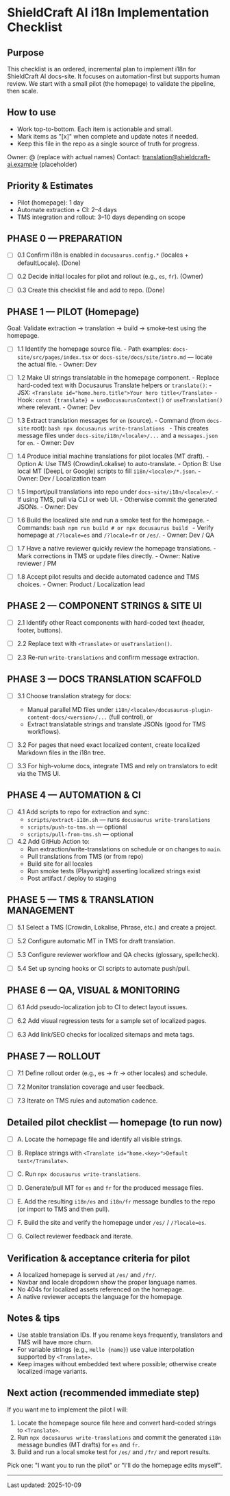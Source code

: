 # ShieldCraft AI i18n Implementation Checklist

Purpose
-------
This checklist is an ordered, incremental plan to implement i18n for ShieldCraft AI docs-site. It focuses on automation-first but supports human review. We start with a small pilot (the homepage) to validate the pipeline, then scale.

How to use
---------
- Work top-to-bottom. Each item is actionable and small.
- Mark items as "[x]" when complete and update notes if needed.
- Keep this file in the repo as a single source of truth for progress.

Owner: @<team-member> (replace with actual names)
Contact: translation@shieldcraft-ai.example (placeholder)

Priority & Estimates
-------------------
- Pilot (homepage): 1 day
- Automate extraction + CI: 2–4 days
- TMS integration and rollout: 3–10 days depending on scope


PHASE 0 — PREPARATION
---------------------
- [ ] 0.1 Confirm i18n is enabled in `docusaurus.config.*` (locales + defaultLocale). (Done)
- [ ] 0.2 Decide initial locales for pilot and rollout (e.g., `es`, `fr`). (Owner)
- [ ] 0.3 Create this checklist file and add to repo. (Done)


PHASE 1 — PILOT (Homepage)
--------------------------
Goal: Validate extraction → translation → build → smoke-test using the homepage.

- [ ] 1.1 Identify the homepage source file.
      - Path examples: `docs-site/src/pages/index.tsx` or `docs-site/docs/site/intro.md` — locate the actual file.
      - Owner: Dev

- [ ] 1.2 Make UI strings translatable in the homepage component.
      - Replace hard-coded text with Docusaurus Translate helpers or `translate()`:
        - JSX: `<Translate id="home.hero.title">Your hero title</Translate>`
        - Hook: `const {translate} = useDocusaurusContext()` or `useTranslation()` where relevant.
      - Owner: Dev

- [ ] 1.3 Extract translation messages for `en` (source).
      - Command (from `docs-site` root):
        ```bash
        npx docusaurus write-translations
        ```
      - This creates message files under `docs-site/i18n/<locale>/...` and a `messages.json` for `en`.
      - Owner: Dev

- [ ] 1.4 Produce initial machine translations for pilot locales (MT draft).
      - Option A: Use TMS (Crowdin/Lokalise) to auto-translate.
      - Option B: Use local MT (DeepL or Google) scripts to fill `i18n/<locale>/*.json`.
      - Owner: Dev / Localization team

- [ ] 1.5 Import/pull translations into repo under `docs-site/i18n/<locale>/`.
      - If using TMS, pull via CLI or web UI.
      - Otherwise commit the generated JSONs.
      - Owner: Dev

- [ ] 1.6 Build the localized site and run a smoke test for the homepage.
      - Commands:
        ```bash
        npm run build
        # or
        npx docusaurus build
        ```
      - Verify homepage at `/?locale=es` and `/?locale=fr` or `/es/`.
      - Owner: Dev / QA

- [ ] 1.7 Have a native reviewer quickly review the homepage translations.
      - Mark corrections in TMS or update files directly.
      - Owner: Native reviewer / PM

- [ ] 1.8 Accept pilot results and decide automated cadence and TMS choices.
      - Owner: Product / Localization lead


PHASE 2 — COMPONENT STRINGS & SITE UI
------------------------------------
- [ ] 2.1 Identify other React components with hard-coded text (header, footer, buttons).
- [ ] 2.2 Replace text with `<Translate>` or `useTranslation()`.
- [ ] 2.3 Re-run `write-translations` and confirm message extraction.


PHASE 3 — DOCS TRANSLATION SCAFFOLD
----------------------------------
- [ ] 3.1 Choose translation strategy for docs:
    - Manual parallel MD files under `i18n/<locale>/docusaurus-plugin-content-docs/<version>/...` (full control), or
    - Extract translatable strings and translate JSONs (good for TMS workflows).
- [ ] 3.2 For pages that need exact localized content, create localized Markdown files in the i18n tree.
- [ ] 3.3 For high-volume docs, integrate TMS and rely on translators to edit via the TMS UI.


PHASE 4 — AUTOMATION & CI
-------------------------
- [ ] 4.1 Add scripts to repo for extraction and sync:
    - `scripts/extract-i18n.sh` — runs `docusaurus write-translations`
    - `scripts/push-to-tms.sh` — optional
    - `scripts/pull-from-tms.sh` — optional
- [ ] 4.2 Add GitHub Action to:
    - Run extraction/write-translations on schedule or on changes to `main`.
    - Pull translations from TMS (or from repo)
    - Build site for all locales
    - Run smoke tests (Playwright) asserting localized strings exist
    - Post artifact / deploy to staging


PHASE 5 — TMS & TRANSLATION MANAGEMENT
-------------------------------------
- [ ] 5.1 Select a TMS (Crowdin, Lokalise, Phrase, etc.) and create a project.
- [ ] 5.2 Configure automatic MT in TMS for draft translation.
- [ ] 5.3 Configure reviewer workflow and QA checks (glossary, spellcheck).
- [ ] 5.4 Set up syncing hooks or CI scripts to automate push/pull.


PHASE 6 — QA, VISUAL & MONITORING
--------------------------------
- [ ] 6.1 Add pseudo-localization job to CI to detect layout issues.
- [ ] 6.2 Add visual regression tests for a sample set of localized pages.
- [ ] 6.3 Add link/SEO checks for localized sitemaps and meta tags.


PHASE 7 — ROLLOUT
-----------------
- [ ] 7.1 Define rollout order (e.g., es → fr → other locales) and schedule.
- [ ] 7.2 Monitor translation coverage and user feedback.
- [ ] 7.3 Iterate on TMS rules and automation cadence.


Detailed pilot checklist — homepage (to run now)
------------------------------------------------
- [ ] A. Locate the homepage file and identify all visible strings.
- [ ] B. Replace strings with `<Translate id="home.<key>">Default text</Translate>`.
- [ ] C. Run `npx docusaurus write-translations`.
- [ ] D. Generate/pull MT for `es` and `fr` for the produced message files.
- [ ] E. Add the resulting `i18n/es` and `i18n/fr` message bundles to the repo (or import to TMS and then pull).
- [ ] F. Build the site and verify the homepage under `/es/` / `/?locale=es`.
- [ ] G. Collect reviewer feedback and iterate.


Verification & acceptance criteria for pilot
-------------------------------------------
- A localized homepage is served at `/es/` and `/fr/`.
- Navbar and locale dropdown show the proper language names.
- No 404s for localized assets referenced on the homepage.
- A native reviewer accepts the language for the homepage.


Notes & tips
-----------
- Use stable translation IDs. If you rename keys frequently, translators and TMS will have more churn.
- For variable strings (e.g., `Hello {name}`) use value interpolation supported by `<Translate>`.
- Keep images without embedded text where possible; otherwise create localized image variants.


Next action (recommended immediate step)
--------------------------------------
If you want me to implement the pilot I will:
1. Locate the homepage source file here and convert hard-coded strings to `<Translate>`.
2. Run `npx docusaurus write-translations` and commit the generated `i18n` message bundles (MT drafts) for `es` and `fr`.
3. Build and run a local smoke test for `/es/` and `/fr/` and report results.

Pick one: "I want you to run the pilot" or "I'll do the homepage edits myself".

---
Last updated: 2025-10-09
